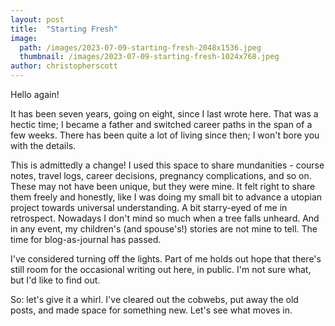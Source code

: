 ```yaml
---
layout: post
title:  "Starting Fresh"
image:
  path: /images/2023-07-09-starting-fresh-2048x1536.jpeg
  thumbnail: /images/2023-07-09-starting-fresh-1024x768.jpeg
author: christopherscott
---
```


Hello again!

It has been seven years, going on eight, since I last wrote here. That was a hectic time; I became a father and switched career paths in the span of a few weeks. There has been quite a lot of living since then; I won't bore you with the details.

<!--more-->

This is admittedly a change! I used this space to share mundanities - course notes, travel logs, career decisions, pregnancy complications, and so on. These may not have been unique, but they were mine. It felt right to share them freely and honestly, like I was doing my small bit to advance a utopian project towards universal understanding. A bit starry-eyed of me in retrospect. Nowadays I don't mind so much when a tree falls unheard. And in any event, my children's (and spouse's!) stories are not mine to tell. The time for blog-as-journal has passed.

I've considered turning off the lights. Part of me holds out hope that there's still room for the occasional writing out here, in public. I'm not sure what, but I'd like to find out.

So: let's give it a whirl. I've cleared out the cobwebs, put away the old posts, and made space for something new. Let's see what moves in.